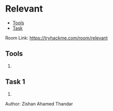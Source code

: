 # Relevant

- [Tools](#tools)
- [Task](#task-1)

Room Link: https://tryhackme.com/room/relevant

## Tools 

1. 

## Task 1

1.

Author: Zishan Ahamed Thandar
